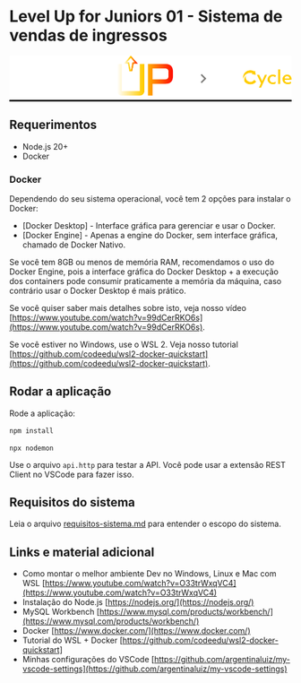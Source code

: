 # Level Up for Juniors 01 - Sistema de vendas de ingressos

<div style="background-color: black; display: inline-block;">
  <img src="./doc-assets/logo.svg" alt="Level Up for Juniors">
</div>

## Requerimentos

- Node.js 20+
- Docker



### Docker

Dependendo do seu sistema operacional, você tem 2 opções para instalar o Docker:

- [Docker Desktop] - Interface gráfica para gerenciar e usar o Docker.
- [Docker Engine] - Apenas a engine do Docker, sem interface gráfica, chamado de Docker Nativo.

Se você tem 8GB ou menos de memória RAM, recomendamos o uso do Docker Engine, pois a interface gráfica do Docker Desktop + a execução dos containers pode consumir praticamente a memória da máquina, caso contrário usar o Docker Desktop é mais prático.

Se você quiser saber mais detalhes sobre isto, veja nosso vídeo [https://www.youtube.com/watch?v=99dCerRKO6s](https://www.youtube.com/watch?v=99dCerRKO6s).

Se você estiver no Windows, use o WSL 2. Veja nosso tutorial [https://github.com/codeedu/wsl2-docker-quickstart](https://github.com/codeedu/wsl2-docker-quickstart).

## Rodar a aplicação

Rode a aplicação:

```bash
npm install
```

```
npx nodemon
```

Use o arquivo `api.http` para testar a API. Você pode usar a extensão REST Client no VSCode para fazer isso.


## Requisitos do sistema

Leia o arquivo [requisitos-sistema.md](./requisitos-sistema.md) para entender o escopo do sistema.

## Links e material adicional

* Como montar o melhor ambiente Dev no Windows, Linux e Mac com WSL [https://www.youtube.com/watch?v=O33trWxqVC4](https://www.youtube.com/watch?v=O33trWxqVC4)
* Instalação do Node.js [https://nodejs.org/](https://nodejs.org/)
* MySQL Workbench [https://www.mysql.com/products/workbench/](https://www.mysql.com/products/workbench/)
* Docker [https://www.docker.com/](https://www.docker.com/)
* Tutorial do WSL + Docker [https://github.com/codeedu/wsl2-docker-quickstart]
* Minhas configurações do VSCode [https://github.com/argentinaluiz/my-vscode-settings](https://github.com/argentinaluiz/my-vscode-settings)